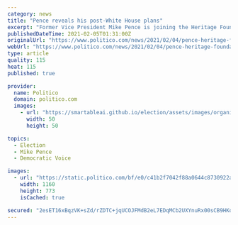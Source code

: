 ```yaml
---
category: news
title: "Pence reveals his post-White House plans"
excerpt: "Former Vice President Mike Pence is joining the Heritage Foundation as a distinguished fellow, according to three people familiar with the matter. The move comes a day after the former vice president launched his transition office and announced plans to relocate to his home state of Indiana this summer."
publishedDateTime: 2021-02-05T01:31:00Z
originalUrl: "https://www.politico.com/news/2021/02/04/pence-heritage-foundation-fellow-465884"
webUrl: "https://www.politico.com/news/2021/02/04/pence-heritage-foundation-fellow-465884"
type: article
quality: 115
heat: 115
published: true

provider:
  name: Politico
  domain: politico.com
  images:
    - url: "https://smartableai.github.io/election/assets/images/organizations/politico.com-50x50.jpg"
      width: 50
      height: 50

topics:
  - Election
  - Mike Pence
  - Democratic Voice

images:
  - url: "https://static.politico.com/bf/e0/c41b2f7042f88a0644c8730922ae/210204-pence-getty-773.jpg"
    width: 1160
    height: 773
    isCached: true

secured: "2esET16xBqzVK+sZd/rZDTC+jqUCOJFMdB2eL7EDqMCb2UXYnuRx00sCB9HKoNRaScltAc2gNqh9DDGpqoTBNFGoxIWvJzr9+vH5PpHCpyyqpJmflYvDhd6hnTUtF7Y/iaT7n+xbUJq6Fy2qmLnOEfrrO7RjNb2TXiJsP5G4duxwDpKWQl1Q/e11BB5ljQ9GZ5pNxtKrYmSEdShxQlhbNnbKp57y7NyP+bA5r1cYwCoCcsIupL5jSmjVeePbLqqVTln6zed38WoDY67SI2bajs8uafwt7bppWM8eWnfVUMH0Vy8VdzB0vhFR5Jo77My9uE2fWAQmtSU0R9MxWBsRiQKLsZ2k1cNRhsRfrLL4A2k=;IbPvocbLuHJxhJbHg1UcxA=="
---
```


